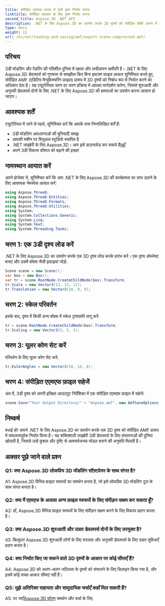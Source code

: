```yaml
---
title: संपीड़ित एएमएफ प्रारूप में 3डी दृश्य निर्यात करना
linktitle: संपीड़ित एएमएफ के लिए दृश्य निर्यात करना
second_title: Aspose.3D .NET API
description: .NET के लिए Aspose.3D का उपयोग करके 3D दृश्यों को संपीड़ित AMF प्रारूप में निर्यात करना सीखें। इस चरण-दर-चरण मार्गदर्शिका के साथ अपने विकास कौशल को बढ़ाएं।
type: docs
weight: 11
url: /hi/net/loading-and-saving/amf/export-scene-compressed-amf/
---
```

## परिचय

3डी मॉडलिंग और रेंडरिंग की गतिशील दुनिया में दक्षता और लचीलापन सर्वोपरि है। .NET के लिए Aspose.3D डेवलपर्स को गुणवत्ता से समझौता किए बिना इष्टतम फ़ाइल आकार सुनिश्चित करते हुए, संपीड़ित AMF (एडिटिव मैन्युफैक्चरिंग फ़ाइल) प्रारूप में 3D दृश्यों को निर्बाध रूप से निर्यात करने का अधिकार देता है। यह ट्यूटोरियल चरण दर चरण प्रक्रिया में आपका मार्गदर्शन करेगा, जिससे शुरुआती और अनुभवी डेवलपर्स दोनों के लिए .NET के लिए Aspose.3D की क्षमताओं का उपयोग करना आसान हो जाएगा।

## आवश्यक शर्तें

ट्यूटोरियल में जाने से पहले, सुनिश्चित करें कि आपके पास निम्नलिखित शर्तें हैं:

- 3डी मॉडलिंग अवधारणाओं की बुनियादी समझ
- आपकी मशीन पर विज़ुअल स्टूडियो स्थापित है
-  .NET लाइब्रेरी के लिए Aspose.3D। आप इसे डाउनलोड कर सकते हैं[यहाँ](https://releases.aspose.com/3d/net/)
- अपने 3डी विकास कौशल को बढ़ाने की इच्छा!

## नामस्थान आयात करें

अपने प्रोजेक्ट में, सुनिश्चित करें कि आप .NET के लिए Aspose.3D की कार्यक्षमता का लाभ उठाने के लिए आवश्यक नेमस्पेस आयात करें:

```csharp
using Aspose.ThreeD;
using Aspose.ThreeD.Entities;
using Aspose.ThreeD.Formats;
using Aspose.ThreeD.Utilities;
using System;
using System.Collections.Generic;
using System.Linq;
using System.Text;
using System.Threading.Tasks;
```

## चरण 1: एक 3डी दृश्य लोड करें

.NET के लिए Aspose.3D का उपयोग करके एक 3D दृश्य लोड करके प्रारंभ करें। एक दृश्य ऑब्जेक्ट बनाएं और उसमें बॉक्स जैसी इकाइयां जोड़ें:

```csharp
Scene scene = new Scene();
var box = new Box();
var tr = scene.RootNode.CreateChildNode(box).Transform;
tr.Scale = new Vector3(12, 12, 12);
tr.Translation = new Vector3(10, 0, 0);
```

## चरण 2: स्केल परिवर्तन

इसके बाद, दृश्य में किसी अन्य बॉक्स में स्केल ट्रांसफ़ॉर्म लागू करें:

```csharp
tr = scene.RootNode.CreateChildNode(box).Transform;
tr.Scaling = new Vector3(5, 5, 5);
```

## चरण 3: यूलर कोण सेट करें

परिवर्तन के लिए यूलर कोण सेट करें:

```csharp
tr.EulerAngles = new Vector3(50, 10, 0);
```

## चरण 4: संपीड़ित एएमएफ फ़ाइल सहेजें

अंत में, 3डी दृश्य को अपनी इच्छित आउटपुट निर्देशिका में एक संपीड़ित एएमएफ फ़ाइल में सहेजें:

```csharp
scene.Save("Your Output Directory/" + "Aspose.amf", new AmfSaveOptions() { EnableCompression = false });
```

## निष्कर्ष

बधाई हो! आपने .NET के लिए Aspose.3D का उपयोग करके एक 3D दृश्य को संपीड़ित AMF प्रारूप में सफलतापूर्वक निर्यात किया है। यह शक्तिशाली लाइब्रेरी 3डी डेवलपर्स के लिए संभावनाओं की दुनिया खोलती है, जिससे उन्हें कुशल और दृष्टि से आश्चर्यजनक मॉडल बनाने की अनुमति मिलती है।

## अक्सर पूछे जाने वाले प्रश्न

### Q1: क्या Aspose.3D लोकप्रिय 3D मॉडलिंग सॉफ़्टवेयर के साथ संगत है?

A1: Aspose.3D विभिन्न फ़ाइल स्वरूपों का समर्थन करता है, जो इसे लोकप्रिय 3D मॉडलिंग टूल के साथ संगत बनाता है।

### Q2: क्या मैं एएमएफ के अलावा अन्य फ़ाइल स्वरूपों के लिए संपीड़न सक्षम कर सकता हूँ?

A2: हाँ, Aspose.3D विभिन्न फ़ाइल स्वरूपों के लिए संपीड़न सक्षम करने के लिए विकल्प प्रदान करता है।

### Q3: क्या Aspose.3D शुरुआती और उन्नत डेवलपर्स दोनों के लिए उपयुक्त है?

उ3: बिल्कुल! Aspose.3D शुरुआती लोगों के लिए सरलता और अनुभवी डेवलपर्स के लिए उन्नत सुविधाएँ प्रदान करता है।

### Q4: क्या निर्यात किए जा सकने वाले 3D दृश्यों के आकार पर कोई सीमाएँ हैं?

A4: Aspose.3D को अलग-अलग जटिलता के दृश्यों को संभालने के लिए डिज़ाइन किया गया है, और इसमें कोई सख्त आकार सीमाएं नहीं हैं।

### Q5: मुझे अतिरिक्त सहायता और सामुदायिक चर्चाएँ कहाँ मिल सकती हैं?

 A5: पर जाएँ[Aspose.3D फोरम](https://forum.aspose.com/c/3d/18) समर्थन और चर्चा के लिए.